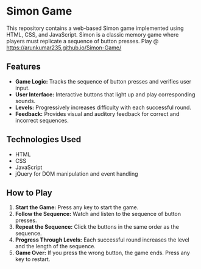 # Simon Game

This repository contains a web-based Simon game implemented using HTML, CSS, and JavaScript. Simon is a classic memory game where players must replicate a sequence of button presses. 
Play @ https://arunkumar235.github.io/Simon-Game/

## Features

- **Game Logic:** Tracks the sequence of button presses and verifies user input.
- **User Interface:** Interactive buttons that light up and play corresponding sounds.
- **Levels:** Progressively increases difficulty with each successful round.
- **Feedback:** Provides visual and auditory feedback for correct and incorrect sequences.

## Technologies Used

- HTML
- CSS
- JavaScript
- jQuery for DOM manipulation and event handling

## How to Play

1. **Start the Game:** Press any key to start the game.
2. **Follow the Sequence:** Watch and listen to the sequence of button presses.
3. **Repeat the Sequence:** Click the buttons in the same order as the sequence.
4. **Progress Through Levels:** Each successful round increases the level and the length of the sequence.
5. **Game Over:** If you press the wrong button, the game ends. Press any key to restart.
